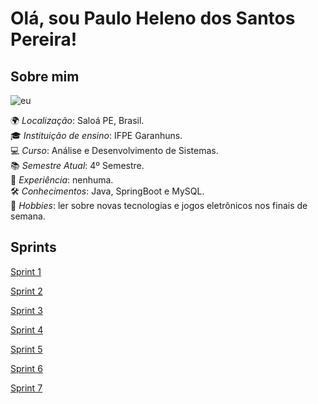 # Olá, sou Paulo Heleno dos Santos Pereira!


## Sobre mim 

![eu](https://github.com/user-attachments/assets/a3316447-4ff5-4f19-a5ed-04cff8c44807)

🌍 *Localização*: Saloá PE, Brasil.  
🎓 *Instituição de ensino*: IFPE Garanhuns.  
💻 *Curso*: Análise e Desenvolvimento de Sistemas.  
📚 *Semestre Atual*: 4º Semestre.  
💼 *Experiência*: nenhuma.         
🛠 *Conhecimentos*: Java, SpringBoot e MySQL.    
🎨 *Hobbies*: ler sobre novas tecnologias e jogos eletrônicos nos finais de semana.


## Sprints

[Sprint 1](sprint_1/)

[Sprint 2](sprint_2/)

[Sprint 3](sprint_3/)

[Sprint 4](sprint_4/)

[Sprint 5](sprint_5/)

[Sprint 6](sprint_6/)

[Sprint 7](sprint_7/)